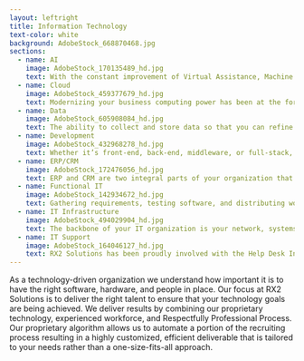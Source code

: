 ```yaml
---
layout: leftright
title: Information Technology
text-color: white
background: AdobeStock_668870468.jpg
sections:
  - name: AI
    image: AdobeStock_170135489_hd.jpg
    text: With the constant improvement of Virtual Assistance, Machine Learning, and Artificial Intelligence, the impact on business will constantly evolve. Aiding in that evolution, RX2 Solutions continues to leverage AI and Automation to help your organization find the right people.
  - name: Cloud
    image: AdobeStock_459377679_hd.jpg
    text: Modernizing your business computing power has been at the forefront of any growing organization. That is why RX2 Solutions partners with some of the top Azure and AWS talent to help your organization get to where it needs to be.
  - name: Data
    image: AdobeStock_605908084_hd.jpg
    text: The ability to collect and store data so that you can refine it into information and provide business insights can be a game-changer for your organization.  We have a deep understanding of the full data/information lifecycle and can assist with any role or project in this space.
  - name: Development
    image: AdobeStock_432968278_hd.jpg
    text: Whether it’s front-end, back-end, middleware, or full-stack, our expansive network, and decades of success in the development space allows us to find you the right person.
  - name: ERP/CRM
    image: AdobeStock_172476056_hd.jpg
    text: ERP and CRM are two integral parts of your organization that allow you to streamline processes and maintain key relationships. Our goal is to simplify the hiring process and help you hire the right person.
  - name: Functional IT
    image: AdobeStock_142934672_hd.jpg
    text: Gathering requirements, testing software, and distributing work are several of the key components of a successful IT project.  We understand the impact of your critical projects and the importance of keeping to timelines.  At RX2 Solutions, we help organizations make critical hires to ensure your project's success either inside or outside of your PMO.
  - name: IT Infrastructure
    image: AdobeStock_494029904_hd.jpg
    text: The backbone of your IT organization is your network, systems, and security.  Whether you’re looking to upgrade to the latest and greatest tech or just keep the lights on, our team of experienced IT recruiters will run a customized search to find you what you want.
  - name: IT Support
    image: AdobeStock_164046127_hd.jpg
    text: RX2 Solutions has been proudly involved with the Help Desk Institute for the past ten years and has a strong understanding of the current trends in this space.  When a need arises, we can assist your business at a moment's notice.
---
```

As a technology-driven organization we understand how important it is to have the right software, hardware, and people in place.  Our focus at RX2 Solutions is to deliver the right talent to ensure that your technology goals are being achieved. We deliver results by combining our proprietary technology, experienced workforce, and Respectfully Professional Process. Our proprietary algorithm allows us to automate a portion of the recruiting process resulting in a highly customized, efficient deliverable that is tailored to your needs rather than a one-size-fits-all approach.